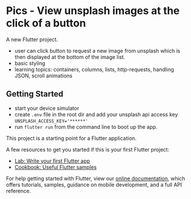 # Pics - View unsplash images at the click of a button

A new Flutter project.
- user can click button to request a new image from unsplash which is then displayed at the bottom of the image list. 
- basic styling
- learning topics:  containers, columns, lists, http-requests, handling JSON, scroll animations

## Getting Started

- start your device simulator
- create `.env` file in the root dir and add your unsplash api access key `UNSPLASH_ACCESS_KEY='******'`
- run `flutter run` from the command line to boot up the app.

This project is a starting point for a Flutter application.

A few resources to get you started if this is your first Flutter project:

- [Lab: Write your first Flutter app](https://flutter.dev/docs/get-started/codelab)
- [Cookbook: Useful Flutter samples](https://flutter.dev/docs/cookbook)

For help getting started with Flutter, view our
[online documentation](https://flutter.dev/docs), which offers tutorials,
samples, guidance on mobile development, and a full API reference.

